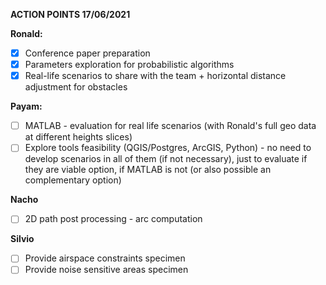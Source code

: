 **ACTION POINTS 17/06/2021**

**Ronald:**

- [x] Conference paper preparation 
- [x] Parameters exploration for probabilistic algorithms
- [x] Real-life scenarios to share with the team + horizontal distance adjustment for obstacles

**Payam:**

- [ ] MATLAB - evaluation for real life scenarios (with Ronald's full geo data at different heights slices)
- [ ] Explore tools feasibility (QGIS/Postgres, ArcGIS, Python) - no need to develop scenarios in all of them (if not necessary), just to evaluate if they are viable option, if MATLAB is not (or also possible an complementary option)

**Nacho**

- [ ] 2D path post processing - arc computation 

**Silvio**

- [ ] Provide airspace constraints specimen
- [ ] Provide noise sensitive areas specimen